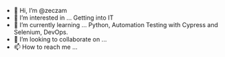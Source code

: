 - 👋 Hi, I’m @zeczam
- 👀 I’m interested in ... Getting into IT
- 🌱 I’m currently learning ... Python, Automation Testing with Cypress and Selenium, DevOps.
- 💞️ I’m looking to collaborate on ...
- 📫 How to reach me ...

<!---
zeczam/zeczam is a ✨ special ✨ repository because its `README.md` (this file) appears on your GitHub profile.
You can click the Preview link to take a look at your changes.
--->
